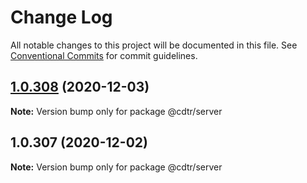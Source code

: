 # Change Log

All notable changes to this project will be documented in this file.
See [Conventional Commits](https://conventionalcommits.org) for commit guidelines.

## [1.0.308](https://github.com/kristiyan-ASW-G-08/codetalker-podcasting/compare/v1.0.307...v1.0.308) (2020-12-03)

**Note:** Version bump only for package @cdtr/server





## 1.0.307 (2020-12-02)

**Note:** Version bump only for package @cdtr/server
